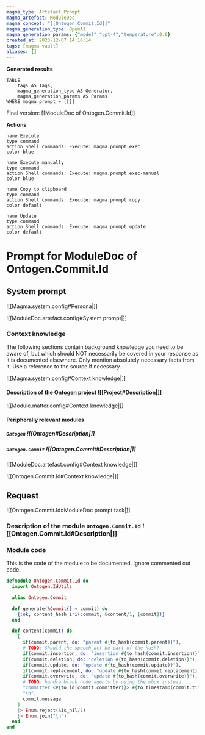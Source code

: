 ```yaml
---
magma_type: Artefact.Prompt
magma_artefact: ModuleDoc
magma_concept: "[[Ontogen.Commit.Id]]"
magma_generation_type: OpenAI
magma_generation_params: {"model":"gpt-4","temperature":0.6}
created_at: 2023-12-07 14:16:14
tags: [magma-vault]
aliases: []
---
```


**Generated results**

```dataview
TABLE
	tags AS Tags,
	magma_generation_type AS Generator,
	magma_generation_params AS Params
WHERE magma_prompt = [[]]
```

Final version: [[ModuleDoc of Ontogen.Commit.Id]]

**Actions**

```button
name Execute
type command
action Shell commands: Execute: magma.prompt.exec
color blue
```
```button
name Execute manually
type command
action Shell commands: Execute: magma.prompt.exec-manual
color blue
```
```button
name Copy to clipboard
type command
action Shell commands: Execute: magma.prompt.copy
color default
```
```button
name Update
type command
action Shell commands: Execute: magma.prompt.update
color default
```

# Prompt for ModuleDoc of Ontogen.Commit.Id

## System prompt

![[Magma.system.config#Persona|]]

![[ModuleDoc.artefact.config#System prompt|]]

### Context knowledge

The following sections contain background knowledge you need to be aware of, but which should NOT necessarily be covered in your response as it is documented elsewhere. Only mention absolutely necessary facts from it. Use a reference to the source if necessary.

![[Magma.system.config#Context knowledge|]]

#### Description of the Ontogen project ![[Project#Description|]]

![[Module.matter.config#Context knowledge|]]

#### Peripherally relevant modules

##### `Ontogen` ![[Ontogen#Description|]]

##### `Ontogen.Commit` ![[Ontogen.Commit#Description|]]

![[ModuleDoc.artefact.config#Context knowledge|]]

![[Ontogen.Commit.Id#Context knowledge|]]


## Request

![[Ontogen.Commit.Id#ModuleDoc prompt task|]]

### Description of the module `Ontogen.Commit.Id` ![[Ontogen.Commit.Id#Description|]]

### Module code

This is the code of the module to be documented. Ignore commented out code.

```elixir
defmodule Ontogen.Commit.Id do
  import Ontogen.IdUtils

  alias Ontogen.Commit

  def generate(%Commit{} = commit) do
    {:ok, content_hash_iri(:commit, &content/1, [commit])}
  end

  def content(commit) do
    [
      if(commit.parent, do: "parent #{to_hash(commit.parent)}"),
      # TODO: Should the speech_act be part of the hash?
      if(commit.insertion, do: "insertion #{to_hash(commit.insertion)}"),
      if(commit.deletion, do: "deletion #{to_hash(commit.deletion)}"),
      if(commit.update, do: "update #{to_hash(commit.update)}"),
      if(commit.replacement, do: "update #{to_hash(commit.replacement)}"),
      if(commit.overwrite, do: "update #{to_hash(commit.overwrite)}"),
      # TODO: handle blank node agents by using the mbox instead ...
      "committer <#{to_id(commit.committer)}> #{to_timestamp(commit.time)}",
      "\n",
      commit.message
    ]
    |> Enum.reject(&is_nil/1)
    |> Enum.join("\n")
  end
end

```
